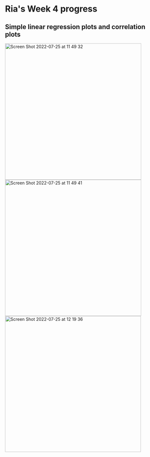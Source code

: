# Ria's Week 4 progress
## Simple linear regression plots and correlation plots

<img width="450" alt="Screen Shot 2022-07-25 at 11 49 32" src="https://user-images.githubusercontent.com/78815761/180797221-27524efd-157e-4bcd-9247-1d1b5c56dadd.png">
<img width="450" alt="Screen Shot 2022-07-25 at 11 49 41" src="https://user-images.githubusercontent.com/78815761/180797242-a1fe971b-1d4a-47a7-ad96-a97fc003d160.png">
<img width="449" alt="Screen Shot 2022-07-25 at 12 19 36" src="https://user-images.githubusercontent.com/78815761/180797254-7acab79f-c0d1-46de-81c1-9599cd3c4382.png">
